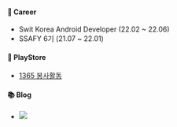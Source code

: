 #### 📝 Career
- Swit Korea Android Developer (22.02 ~ 22.06)
- SSAFY 6기 (21.07 ~ 22.01)

#### 🎈 PlayStore 
 - [1365 봉사활동](https://play.google.com/store/apps/details?id=seongjun.volunteer)

#### 📚 Blog
 - <a href="https://velog.io/@5y145"><img src="https://img.shields.io/badge/velog-11B48A?style=flat-square&logo=Vimeo&logoColor=white"/></a>

